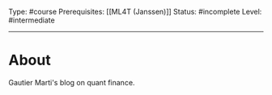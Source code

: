 Type: #course
Prerequisites: [[ML4T (Janssen)]]
Status: #incomplete 
Level: #intermediate 


----
# About

Gautier Marti's blog on quant finance.
